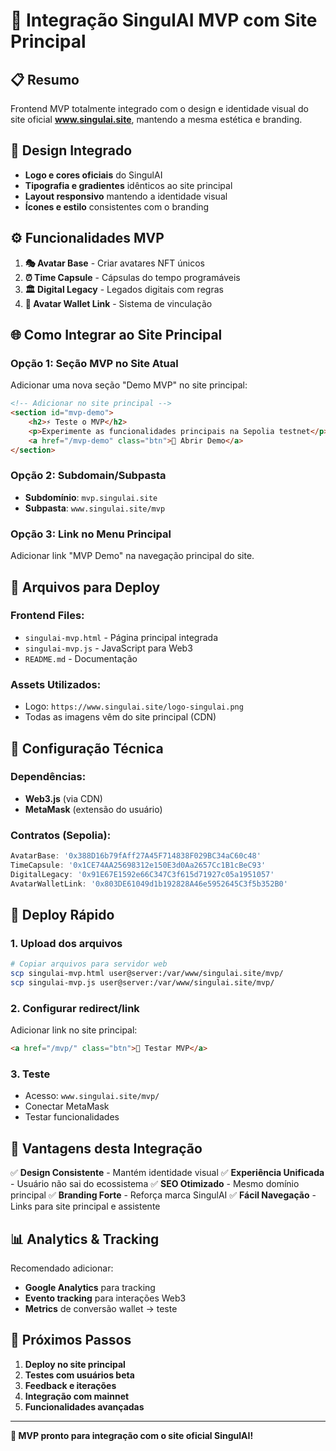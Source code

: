# 🚀 Integração SingulAI MVP com Site Principal

## 📋 Resumo
Frontend MVP totalmente integrado com o design e identidade visual do site oficial **www.singulai.site**, mantendo a mesma estética e branding.

## 🎨 Design Integrado
- **Logo e cores oficiais** do SingulAI
- **Tipografia e gradientes** idênticos ao site principal
- **Layout responsivo** mantendo a identidade visual
- **Ícones e estilo** consistentes com o branding

## ⚙️ Funcionalidades MVP
1. **🎭 Avatar Base** - Criar avatares NFT únicos
2. **⏰ Time Capsule** - Cápsulas do tempo programáveis  
3. **🏛️ Digital Legacy** - Legados digitais com regras
4. **💼 Avatar Wallet Link** - Sistema de vinculação

## 🌐 Como Integrar ao Site Principal

### Opção 1: Seção MVP no Site Atual
Adicionar uma nova seção "Demo MVP" no site principal:

```html
<!-- Adicionar no site principal -->
<section id="mvp-demo">
    <h2>⚡ Teste o MVP</h2>
    <p>Experimente as funcionalidades principais na Sepolia testnet</p>
    <a href="/mvp-demo" class="btn">🚀 Abrir Demo</a>
</section>
```

### Opção 2: Subdomain/Subpasta
- **Subdomínio**: `mvp.singulai.site`
- **Subpasta**: `www.singulai.site/mvp`

### Opção 3: Link no Menu Principal
Adicionar link "MVP Demo" na navegação principal do site.

## 📁 Arquivos para Deploy

### Frontend Files:
- `singulai-mvp.html` - Página principal integrada
- `singulai-mvp.js` - JavaScript para Web3
- `README.md` - Documentação

### Assets Utilizados:
- Logo: `https://www.singulai.site/logo-singulai.png`
- Todas as imagens vêm do site principal (CDN)

## 🔧 Configuração Técnica

### Dependências:
- **Web3.js** (via CDN)
- **MetaMask** (extensão do usuário)

### Contratos (Sepolia):
```javascript
AvatarBase: '0x388D16b79fAff27A45F714838F029BC34aC60c48'
TimeCapsule: '0x1CE74AA25698312e150E3d0Aa2657Cc1B1cBeC93'
DigitalLegacy: '0x91E67E1592e66C347C3f615d71927c05a1951057'
AvatarWalletLink: '0x803DE61049d1b192828A46e5952645C3f5b352B0'
```

## 🚀 Deploy Rápido

### 1. Upload dos arquivos
```bash
# Copiar arquivos para servidor web
scp singulai-mvp.html user@server:/var/www/singulai.site/mvp/
scp singulai-mvp.js user@server:/var/www/singulai.site/mvp/
```

### 2. Configurar redirect/link
Adicionar link no site principal:
```html
<a href="/mvp/" class="btn">🚀 Testar MVP</a>
```

### 3. Teste
- Acesso: `www.singulai.site/mvp/`
- Conectar MetaMask
- Testar funcionalidades

## 🎯 Vantagens desta Integração

✅ **Design Consistente** - Mantém identidade visual
✅ **Experiência Unificada** - Usuário não sai do ecossistema
✅ **SEO Otimizado** - Mesmo domínio principal
✅ **Branding Forte** - Reforça marca SingulAI
✅ **Fácil Navegação** - Links para site principal e assistente

## 📊 Analytics & Tracking

Recomendado adicionar:
- **Google Analytics** para tracking
- **Evento tracking** para interações Web3
- **Metrics** de conversão wallet → teste

## 🔮 Próximos Passos

1. **Deploy no site principal**
2. **Testes com usuários beta**
3. **Feedback e iterações**
4. **Integração com mainnet**
5. **Funcionalidades avançadas**

---

**🎉 MVP pronto para integração com o site oficial SingulAI!**